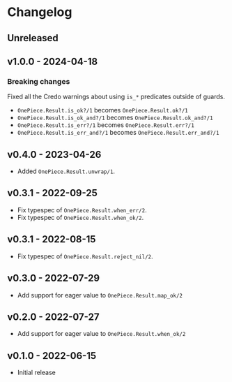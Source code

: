 # Changelog

## Unreleased

## v1.0.0 - 2024-04-18

### Breaking changes

Fixed all the Credo warnings about using `is_*` predicates outside of guards.

- `OnePiece.Result.is_ok?/1` becomes `OnePiece.Result.ok?/1`
- `OnePiece.Result.is_ok_and?/1` becomes `OnePiece.Result.ok_and?/1`
- `OnePiece.Result.is_err?/1` becomes `OnePiece.Result.err?/1`
- `OnePiece.Result.is_err_and?/1` becomes `OnePiece.Result.err_and?/1`

## v0.4.0 - 2023-04-26

- Added `OnePiece.Result.unwrap/1`.

## v0.3.1 - 2022-09-25

- Fix typespec of `OnePiece.Result.when_err/2`.
- Fix typespec of `OnePiece.Result.when_ok/2`.

## v0.3.1 - 2022-08-15

- Fix typespec of `OnePiece.Result.reject_nil/2`.

## v0.3.0 - 2022-07-29

- Add support for eager value to `OnePiece.Result.map_ok/2`

## v0.2.0 - 2022-07-27

- Add support for eager value to `OnePiece.Result.when_ok/2`

## v0.1.0 - 2022-06-15

- Initial release

